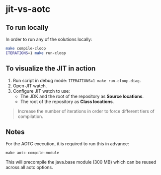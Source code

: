 # jit-vs-aotc

## To run locally
In order to run any of the solutions locally:

```bash
make compile-cloop
ITERATIONS=1 make run-cloop
```

## To visualize the JIT in action
1. Run script in debug mode: `ITERATIONS=1 make run-cloop-diag`.
2. Open JIT watch.
3. Configure JIT watch to use:
    * The JDK and the root of the repository as **Source locations**.
    * The root of the repository as **Class locations**.

> Increase the number of iterations in order to force different tiers of compilation.

## Notes
For the AOTC execution, it is required to run this in advance:

```
make aotc-compile-module
```

This will precompile the java.base module (300 MB) which can be reused across all aotc options.
